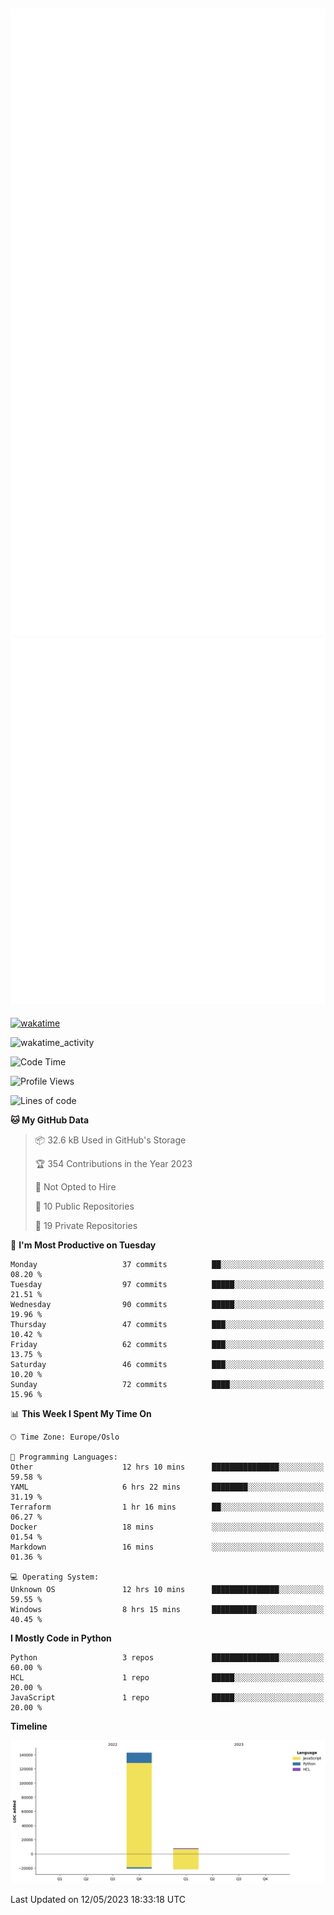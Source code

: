 ![Metrics](/metrics.svg)![Additional metrics](metrics.additional.svg)
----------------------------------------------------------------------------------------------------------------------------------------------------

[![wakatime](https://wakatime.com/badge/user/139c3dc8-b99d-475a-b6b4-e7663d03add8.svg)](https://wakatime.com/@139c3dc8-b99d-475a-b6b4-e7663d03add8)

![wakatime_activity](https://wakatime.com/share/@merca/d0fb6363-0f77-40ae-9525-9b9347ed2e36.svg)

<!--START_SECTION:waka-->
![Code Time](http://img.shields.io/badge/Code%20Time-6%2C632%20hrs%2029%20mins-blue)

![Profile Views](http://img.shields.io/badge/Profile%20Views-3-blue)

![Lines of code](https://img.shields.io/badge/From%20Hello%20World%20I%27ve%20Written-150.4%20thousand%20lines%20of%20code-blue)

**🐱 My GitHub Data** 

> 📦 32.6 kB Used in GitHub's Storage 
 > 
> 🏆 354 Contributions in the Year 2023
 > 
> 🚫 Not Opted to Hire
 > 
> 📜 10 Public Repositories 
 > 
> 🔑 19 Private Repositories 
 > 
📅 **I'm Most Productive on Tuesday** 

```text
Monday                   37 commits          ██░░░░░░░░░░░░░░░░░░░░░░░   08.20 % 
Tuesday                  97 commits          █████░░░░░░░░░░░░░░░░░░░░   21.51 % 
Wednesday                90 commits          █████░░░░░░░░░░░░░░░░░░░░   19.96 % 
Thursday                 47 commits          ███░░░░░░░░░░░░░░░░░░░░░░   10.42 % 
Friday                   62 commits          ███░░░░░░░░░░░░░░░░░░░░░░   13.75 % 
Saturday                 46 commits          ███░░░░░░░░░░░░░░░░░░░░░░   10.20 % 
Sunday                   72 commits          ████░░░░░░░░░░░░░░░░░░░░░   15.96 % 
```


📊 **This Week I Spent My Time On** 

```text
🕑︎ Time Zone: Europe/Oslo

💬 Programming Languages: 
Other                    12 hrs 10 mins      ███████████████░░░░░░░░░░   59.58 % 
YAML                     6 hrs 22 mins       ████████░░░░░░░░░░░░░░░░░   31.19 % 
Terraform                1 hr 16 mins        ██░░░░░░░░░░░░░░░░░░░░░░░   06.27 % 
Docker                   18 mins             ░░░░░░░░░░░░░░░░░░░░░░░░░   01.54 % 
Markdown                 16 mins             ░░░░░░░░░░░░░░░░░░░░░░░░░   01.36 % 

💻 Operating System: 
Unknown OS               12 hrs 10 mins      ███████████████░░░░░░░░░░   59.55 % 
Windows                  8 hrs 15 mins       ██████████░░░░░░░░░░░░░░░   40.45 % 
```

**I Mostly Code in Python** 

```text
Python                   3 repos             ███████████████░░░░░░░░░░   60.00 % 
HCL                      1 repo              █████░░░░░░░░░░░░░░░░░░░░   20.00 % 
JavaScript               1 repo              █████░░░░░░░░░░░░░░░░░░░░   20.00 % 
```



**Timeline**

![Lines of Code chart](https://raw.githubusercontent.com/merca/merca/current/assets/bar_graph.png)


 Last Updated on 12/05/2023 18:33:18 UTC
<!--END_SECTION:waka-->

